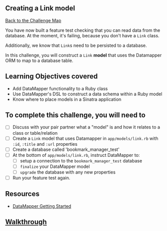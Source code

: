 ## Creating a Link model

[Back to the Challenge Map](00_challenge_map.md)

You have now built a feature test checking that you can read data from the database. At the moment, it's failing, because you don't have a `Link` class.

Additionally, we know that `Link`s need to be persisted to a database.

In this challenge, you will construct a `Link` **model** that uses the Datamapper ORM to map to a database table.

## Learning Objectives covered

* Add DataMapper functionality to a Ruby class
* Use DataMapper's DSL to construct a data schema within a Ruby model
* Know where to place models in a Sinatra application

## To complete this challenge, you will need to

- [ ] Discuss with your pair partner what a "model" is and how it relates to a class or table/relation
- [ ] Create a `Link` model that uses Datamapper in `app/models/link.rb` with `:id`, `:title` and `:url` properties
- [ ] Create a database called 'bookmark_manager_test'
- [ ] At the bottom of `app/models/link.rb`, instruct DataMapper to:
  - [ ] setup a connection to the `bookmark_manager_test` database
  - [ ] `finalize` your DataMapper model
  - [ ] `upgrade` the database with any new properties
- [ ] Run your feature test again.

## Resources

* [DataMapper Getting Started](http://datamapper.org/getting-started.html)

## [Walkthrough](walkthroughs/09.md)
